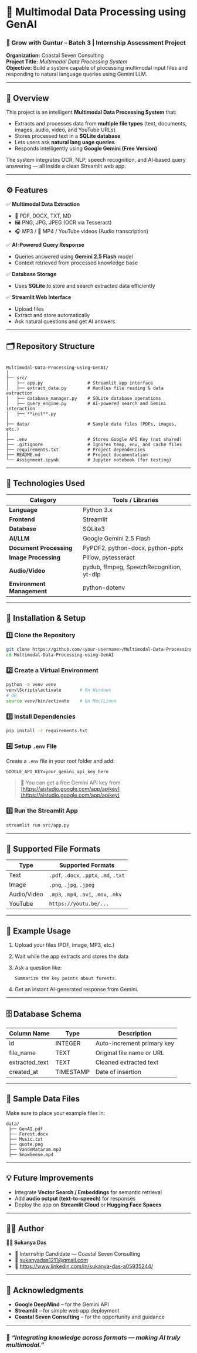 
# 🌟 Multimodal Data Processing using GenAI

### 🚀 Grow with Guntur – Batch 3 | Internship Assessment Project  
**Organization:** Coastal Seven Consulting  
**Project Title:** *Multimodal Data Processing System*  
**Objective:** Build a system capable of processing multimodal input files and responding to natural language queries using Gemini LLM.

---

## 🧠 Overview

This project is an intelligent **Multimodal Data Processing System** that:
- Extracts and processes data from **multiple file types** (text, documents, images, audio, video, and YouTube URLs)
- Stores processed text in a **SQLite database**
- Lets users ask **natural lang
uage queries**
- Responds intelligently using **Google Gemini (Free Version)**

The system integrates OCR, NLP, speech recognition, and AI-based query answering — all inside a clean Streamlit web app.

---

## ⚙️ Features

✅ **Multimodal Data Extraction**
- 📄 PDF, DOCX, TXT, MD  
- 🖼️ PNG, JPG, JPEG (OCR via Tesseract)  
- 🎧 MP3 / 🎥 MP4 / YouTube videos (Audio transcription)

✅ **AI-Powered Query Response**
- Queries answered using **Gemini 2.5 Flash** model  
- Context retrieved from processed knowledge base  

✅ **Database Storage**
- Uses **SQLite** to store and search extracted data efficiently  

✅ **Streamlit Web Interface**
- Upload files  
- Extract and store automatically  
- Ask natural questions and get AI answers  

---

## 🗂️ Repository Structure

```

Multimodal-Data-Processing-using-GenAI/
│
├── src/
│   ├── app.py                 # Streamlit app interface
│   ├── extract_data.py        # Handles file reading & data extraction
│   ├── database_manager.py    # SQLite database operations
│   ├── query_engine.py        # AI-powered search and Gemini interaction
│   ├── **init**.py
│
├── data/                      # Sample data files (PDFs, images, etc.)
│
├── .env                       # Stores Google API Key (not shared)
├── .gitignore                 # Ignores temp, env, and cache files
├── requirements.txt           # Project dependencies
├── README.md                  # Project documentation
└── Assignment.ipynb           # Jupyter notebook (for testing)

````

---

## 🧩 Technologies Used

| Category | Tools / Libraries |
|-----------|------------------|
| **Language** | Python 3.x |
| **Frontend** | Streamlit |
| **Database** | SQLite3 |
| **AI/LLM** | Google Gemini 2.5 Flash |
| **Document Processing** | PyPDF2, python-docx, python-pptx |
| **Image Processing** | Pillow, pytesseract |
| **Audio/Video** | pydub, ffmpeg, SpeechRecognition, yt-dlp |
| **Environment Management** | python-dotenv |

---

## 🧱 Installation & Setup

### 1️⃣ Clone the Repository
```bash
git clone https://github.com/<your-username>/Multimodal-Data-Processing-using-GenAI.git
cd Multimodal-Data-Processing-using-GenAI
````

### 2️⃣ Create a Virtual Environment

```bash
python -m venv venv
venv\Scripts\activate       # On Windows
# OR
source venv/bin/activate    # On Mac/Linux
```

### 3️⃣ Install Dependencies

```bash
pip install -r requirements.txt
```

### 4️⃣ Setup `.env` File

Create a `.env` file in your root folder and add:

```
GOOGLE_API_KEY=your_gemini_api_key_here
```

> 🔑 You can get a free Gemini API key from [https://aistudio.google.com/app/apikey](https://aistudio.google.com/app/apikey)

### 5️⃣ Run the Streamlit App

```bash
streamlit run src/app.py
```

---

## 🧮 Supported File Formats

| Type        | Supported Formats                       |
| ----------- | --------------------------------------- |
| Text        | `.pdf`, `.docx`, `.pptx`, `.md`, `.txt` |
| Image       | `.png`, `.jpg`, `.jpeg`                 |
| Audio/Video | `.mp3`, `.mp4`, `.avi`, `.mov`, `.mkv`  |
| YouTube     | `https://youtu.be/...`                  |

---

## 💬 Example Usage

1. Upload your files (PDF, image, MP3, etc.)
2. Wait while the app extracts and stores the data
3. Ask a question like:

   ```
   Summarize the key points about forests.
   ```
4. Get an instant AI-generated response from Gemini.

---

## 🗄️ Database Schema

| Column Name    | Type      | Description                |
| -------------- | --------- | -------------------------- |
| id             | INTEGER   | Auto-increment primary key |
| file_name      | TEXT      | Original file name or URL  |
| extracted_text | TEXT      | Cleaned extracted text     |
| created_at     | TIMESTAMP | Date of insertion          |

---

## 🧪 Sample Data Files

Make sure to place your example files in:

```
data/
 ├── GenAI.pdf
 ├── Forest.docx
 ├── Music.txt
 ├── quote.png
 ├── VandeMataram.mp3
 ├── SnowGeese.mp4
```

---

## 💡 Future Improvements

* Integrate **Vector Search / Embeddings** for semantic retrieval
* Add **audio output (text-to-speech)** for responses
* Deploy the app on **Streamlit Cloud** or **Hugging Face Spaces**

---

## 🧑‍💻 Author

**👩‍💻 Sukanya Das**
* 💼 Internship Candidate — Coastal Seven Consulting
* 📧 sukanyadas1211@gmail.com
* 🔗 https://www.linkedin.com/in/sukanya-das-a05935244/

---

## 🏁 Acknowledgments

* **Google DeepMind** – for the Gemini API
* **Streamlit** – for simple web app deployment
* **Coastal Seven Consulting** – for the opportunity and guidance

---

### 🌈 *“Integrating knowledge across formats — making AI truly multimodal.”*

```
